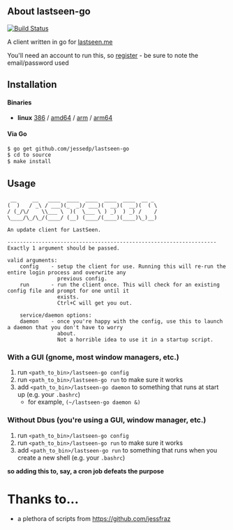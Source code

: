 ## About lastseen-go
[![Build Status](https://api.travis-ci.org/jessedp/lastseen-go.svg?branch=master)](https://travis-ci.org/jessedp/lastseen-go)

A client written in go for [lastseen.me](https://lastseen.me)

You'll need an account to run this, so [register](https://lastseen.me/register) - be sure to note the email/password used

## Installation

#### Binaries
- **linux** [386](https://github.com/jessedp/lastseen-go/releases/download/v0.1.2/lastseen-cli-linux-386) / [amd64](https://github.com/jessedp/lastseen-go/releases/download/v0.1.2/lastseen-cli-linux-amd64) / [arm](https://github.com/jessedp/lastseen-go/releases/download/v0.1.2/lastseen-cli-linux-arm) / [arm64](https://github.com/jessedp/lastseen-go/releases/download/v0.1.2/lastseen-cli-linux-arm64)

#### Via Go

```bash
$ go get github.com/jessedp/lastseen-go
$ cd to source
$ make install
```
## Usage

```conosle
 __     __   ____  ____  ____  ____  ____  __ _
(  )   / _\ / ___)(_  _)/ ___)(  __)(  __)(  ( \
/ (_/\/    \\___ \  )(  \___ \ ) _)  ) _) /    /
\____/\_/\_/(____/ (__) (____/(____)(____)\_)__)

An update client for LastSeen.

-------------------------------------------------------------------
Exactly 1 argument should be passed.

valid arguments:
    config    - setup the client for use. Running this will re-run the entire login process and overwrite any
                previous config.
    run       - run the client once. This will check for an existing config file and prompt for one until it
                exists.
                Ctrl+C will get you out.

    service/daemon options:
    daemon    - once you're happy with the config, use this to launch a daemon that you don't have to worry
                about.
                Not a horrible idea to use it in a startup script.
```

### With a GUI (gnome, most window managers, etc.)
1. run `<path_to_bin>/lastseen-go config`
2. run `<path_to_bin>/lastseen-go run` to make sure it works
3. add `<path_to_bin>/lastseen-go daemon` to something that runs at start up (e.g. your `.bashrc`)
   - for example, `(~/lastseen-go daemon &)`
### Without Dbus (you're using a GUI, window manager, etc.)
1. run `<path_to_bin>/lastseen-go config`
2. run `<path_to_bin>/lastseen-go run` to make sure it works
3. add `<path_to_bin>/lastseen-go run` to something that runs when you create a new shell (e.g. your `.bashrc`)


__so adding this to, say, a cron job defeats the purpose__


# Thanks to...
 - a plethora of scripts from https://github.com/jessfraz

